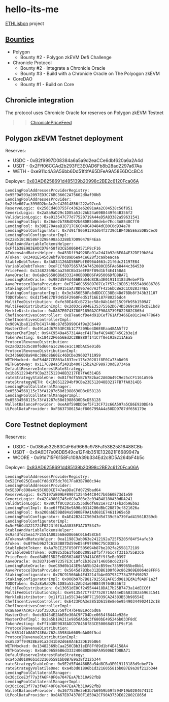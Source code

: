 # hello-its-me

[ETHLisbon](https://ethlisbon.org/) project

## [Bounties](https://eth-lisbon.notion.site/Bounties-6c70204086d846e49ee14c34b4856b81)
- Polygon
    - Bounty #2 - Polygon zkEVM Defi Challenge
- Chronicle Protocol
    - Bounty #2 - Integrate a Chronicle Oracle
    - Bounty #3 - Build with a Chronicle Oracle on The Polyogon zkEVM
- CoreDAO
    - Bounty #1 - Build on Core

## Chronicle integration
The protocol uses Chronicle Oracle for reserves on Polygon zkEVM Testnet
>> [ChroniclePriceFeed](https://github.com/aquiladev/hello-its-me/blob/main/contracts/misc/ChroniclePriceFeed.sol)

## Polygon zkEVM Testnet deployment

Reserves:
- USDC - 0xB2f9997D08384a6a5a9d2eaCCe6dbf620a6a2A4d
- USDT - 0x2Fff06CCAd2b293FE3E0AD6Fb8b28ad2297a67Aa
- WETH - 0xe911c4A3A56bb6Dd51f4fA65DFeA9A58E6DCcBC4

Deployer: [0x83AD6258691d485139b20998c2BE2c6120Fca06A](https://testnet-zkevm.polygonscan.com/address/0x83ad6258691d485139b20998c2be2c6120fca06a)


```
LendingPoolAddressesProviderRegistry: 0x95F9A593a2097ED3C76BC366C2A75602d0af98bB
LendingPoolAddressesProvider: 0x2f6e607ac3990D2beAc2eC42014856f222a97ceA
ReserveLogic: 0x256Cd403755Fc4362e62691aAa2C04538c56f851
GenericLogic: 0x2a8a9aD29c1D85a53c2Ab24a69B8449f64B356f2
ValidationLogic: 0xe913547C77d77520719A44eD5A83382a59631541
LendingPoolImpl: 0x26Ae2b78BdD92b68DB5b86debe7Ecc3A8548Cff0
LendingPool: 0x39B270AaaB1D717C6C048C40484dCB0C0d934e70
LendingPoolConfigurator: 0x7d91f80591393d64f2739d1BF4DE5E6a5DB5Cec0
LendingPoolConfiguratorImpl: 0x228518C0E586F3298498a53288b7D090478F4Eaa
StableAndVariableTokensHelper: 0xFf1b38E983EADCD78458f83CE500684571F9cF16
ATokensAndRatesHelper: 0xA53Dff94928Ea91a2d41b92d6E0A4E32DE19b864
AToken: 0x3401E545dBebf97Dc89D6e94Ce628f3ca9beacaa
StableDebtToken: 0x3A834126AD5B6FbfE096A4663c21f6dc21197E84
VariableDebtToken: 0xeFCCf8D75657A5A7452080CD5FAe68444c364530
PriceFeed: 0x13482369bCaa250CBb31eEF8Ff89d1bf4E4158A4
AaveOracle: 0x6aBc96586B6d3332406B0DB06FA95006DfD8BA71
LendingRateOracle: 0x9E2d5F4d466B8a54d8CBa3E019113183d9ebeF7b
AaveProtocolDataProvider: 0xF5746C65989707Ce7f57cC9E051f655489086786
StakingConfigurator: 0x09151aA78D967ed7A3fF4256bCBe2C1C028374E5
StakingConfiguratorImpl: 0x3e3456E50Fa8dDDCCC38Ed4Dd78Db8f343b31107
TODOToken: 0xd1f54627D7d455F2960Fed51f16E187F80256dc4
MultiFeeDistribution: 0xfe30E4dCcB721ec58c0Ab16dE15C9fb95b1509A7
MultiFeeDistributionImpl: 0x2d03c29D4EE35375562D674D5D69c9A7bcDE1bd8
MerkleDistributor: 0x8A67E0743780F1850A2CF90A3739E022802C865d
ChefIncentivesController: 0xB7ea0cfDe4d91DCef761Af3466Ee01c24e7F864b
ChefIncentivesControllerImpl: 0x909A1ba812d7bC417408c87d5D990C4f9e2C6449
MasterChef: 0x491a4d67E53EC8b1C77209be4D6E8Eaa48AA5f72
MasterChefImpl: 0x94C9549a457314AecF41F9af4C940EF45C2b3e1d
TokenVesting: 0x18422F6656Ed2C28B880f141C7f0e193E211AEa5
ProtocolRevenueDistribution: 0x2adD23635c80f6d664a1c2A6ce1c19DbAC5e01d6
ProtocolRevenueDistributionImpl: 0x343660D8a948c386d8b60Ec46DCDe39602711959
WETHMocked: 0xE5d487CE863a1837ec175c20281f8E0Ca73bDd98
WETHGateway: 0x117C8B4a5f24D1b400715b2A2F989730dE87346a
DefaultReserveInterestRateStrategy: 0x1b8512294bf9CBa23E512048B3217FB7fA0314E6
rateStrategyStableOne: 0x81f9df55B76782baC2A6DA49C9e25cCF1161A50b
rateStrategyWETH: 0x1b8512294bf9CBa23E512048B3217FB7fA0314E6
LendingPoolCollateralManager: 0x05534568115c73fA1287d58d1988630D8cD58128
LendingPoolCollateralManagerImpl: 0x05534568115c73fA1287d58d1988630D8cD58128
WalletBalanceProvider: 0xeA8f598DDbef5F13CF72c66A597a5CB6E920DE4b
UiPoolDataProvider: 0xFB63738615Acf806799AA4a50DD9787df656179e 
```


## Core Testnet deployment

Reserves:
- USDC - 0x086a532583CdF6d9666c978Fa153B25816488CBb
- USDT - 0x9A6D17e06DB549ce12F4b351E132821F6689947a
- WCORE - 0x91d715F6158Fc108A39b334Ed2c8D5A264bF4b5c

Deployer: [0x83AD6258691d485139b20998c2BE2c6120Fca06A](https://scan.test.btcs.network/address/0x83AD6258691d485139b20998c2BE2c6120Fca06A)

```
LendingPoolAddressesProviderRegistry: 0x52Efe025CEea8Cfd8dCF5dc7017Fa03B7080c94e
LendingPoolAddressesProvider: 0x5E3DFc898a4c95C0B0CE747aeDDaCFd0729bad64
ReserveLogic: 0x75197aB09bF89071254544C04C7b6560E73d1e59
GenericLogic: 0x42C43801745e0C8a703c2c034B48180A30dDA241
ValidationLogic: 0x88Cff8CCDc253536d6df6821e7c271Fb2d59Eba2
LendingPoolImpl: 0xae6fFEA26e9A90a0314206dBbC28879cf821626a
LendingPool: 0xa200abE59Bd84a5980BF9A1Ad681E74611965e5D
LendingPoolConfigurator: 0xAE42B24CC569d3d5d739c5b739fad41561B2B9cb
LendingPoolConfiguratorImpl: 0x5eF56Cd3221724F0223f0f6aA3835F3A7D75347e
StableAndVariableTokensHelper: 0x9a4dfd25ea17F2551A003568eD8666C016458CE4
ATokensAndRatesHelper: 0xa1198C3ab063e2412192a725F5205f84f54afe39
AToken: 0x079eb962fC6183B87Dd59eD54F97896C75C0385b
StableDebtToken: 0xAa7bEE25F850FF505694b87be202fa2558172189
VariableDebtToken: 0x89253bE1f65D62085EDf5f7761c7f331b755B3C6
PriceFeed: 0xed84B015D2EeDD50246873941AC6Ef9f3eBc0397
AaveOracle: 0x3837164972357E3C10fcEb362a7146058c6231F6
LendingRateOracle: 0xeC89d0b143E9eA65b324cB59ec73599965be8bb1
AaveProtocolDataProvider: 0x5645d7B3be312DB6100f69c862969E0064d8FFF6
StakingConfigurator: 0x7BC91566Ab4Ed3214fbAe0D793C77347FFd90252
StakingConfiguratorImpl: 0x006b07b7B817925582AF85d9810EdA1f8ADF1a2f
TODOToken: 0x2a8a9aD29c1D85a53c2Ab24a69B8449f64B356f2
MultiFeeDistribution: 0x13051dE0Cf245544418DA17b25B7473a14dECC6f
MultiFeeDistributionImpl: 0xe913547C77d77520719A44eD5A83382a59631541
MerkleDistributor: 0x11f111e55C34e60F7C15039CA24383B53b98554E
ChefIncentivesController: 0xE423FDA3e2851D6158e8e6e95490344902412c1B
ChefIncentivesControllerImpl: 0xaBa6A7AcACF726f35D3C2758fc47bF8B19cc6d0a
MasterChef: 0xdcB3454E2AbE8e30AC9F7D4Dce0654f8444e926e
MasterChefImpl: 0x2a5b18A211e985dA6dc3f680bE495246b033F8dC
TokenVesting: 0xFf1b38E983EADCD78458f83CE500684571F9cF16
ProtocolRevenueDistribution: 0xf68514fb8A0743EAa762c35984b6609eAb00f5cd
ProtocolRevenueDistributionImpl: 0xA53Dff94928Ea91a2d41b92d6E0A4E32DE19b864
WETHMocked: 0x13482369bCaa250CBb31eEF8Ff89d1bf4E4158A4
WETHGateway: 0x6aBc96586B6d3332406B0DB06FA95006DfD8BA71
DefaultReserveInterestRateStrategy: 0xa4b3d01896b1d321605581bb0B7E9a38f212b344
rateStrategyStableOne: 0x9E2d5F4d466B8a54d8CBa3E019113183d9ebeF7b
rateStrategyVolatileOne: 0xa4b3d01896b1d321605581bb0B7E9a38f212b344
LendingPoolCollateralManager: 0x30cCceE3f77a3fA6F40F0e7047EaA7b310A92fbB
LendingPoolCollateralManagerImpl: 0x30cCceE3f77a3fA6F40F0e7047EaA7b310A92fbB
WalletBalanceProvider: 0x3677539e3eE3b7b6959b59f594F19b020467412C
UiPoolDataProvider: 0x8A67E0743780F1850A2CF90A3739E022802C865d
```